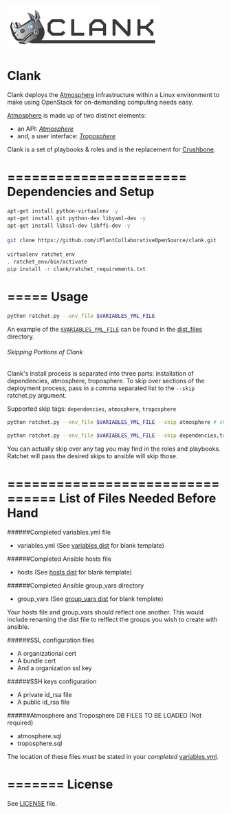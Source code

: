 # ![clanklogo](media/logoClank-01.png)

# Clank

Clank deploys the [Atmosphere](http://www.iplantcollaborative.org/ci/atmosphere) infrastructure within a Linux environment to make using OpenStack for on-demanding computing needs easy.

[Atmosphere](http://www.iplantcollaborative.org/ci/atmosphere) is made up of two distinct elements:
- an API: [_Atmosphere_](https://github.com/iPlantCollaborativeOpenSource/atmosphere)
- and, a user interface: [_Troposphere_](https://github.com/iPlantCollaborativeOpenSource/troposphere)

Clank is a set of playbooks & roles and is the replacement for [Crushbone](https://github.com/iPlantCollaborativeOpenSource/crushbone).

======================
Dependencies and Setup
======================

```bash
apt-get install python-virtualenv -y
apt-get install git python-dev libyaml-dev -y
apt-get install libssl-dev libffi-dev -y

git clone https://github.com/iPlantCollaborativeOpenSource/clank.git

virtualenv ratchet_env
. ratchet_env/bin/activate
pip install -r clank/ratchet_requirements.txt
```

=====
Usage
=====

```bash
python ratchet.py --env_file $VARIABLES_YML_FILE
```

An example of the [`$VARIABLES_YML_FILE`](dist_files/variables.yml.dist) can be found in the [dist_files](dist_files) directory.

###### Skipping Portions of Clank

Clank's install process is separated into three parts: installation of dependencies, atmosphere, troposphere.
To skip over sections of the deployment process, pass in a comma separated list to the `--skip` ratchet.py argument.

Supported skip tags: `dependencies`, `atmosphere`, `troposphere`

```bash
python ratchet.py --env_file $VARIABLES_YML_FILE --skip atmosphere # skips over the installation of atmosphere
```

```bash
python ratchet.py --env_file $VARIABLES_YML_FILE --skip dependencies,troposphere # skips over the installation of dependencies and troposphere
```

You can actually skip over any tag you may find in the roles and playbooks. Ratchet will pass the desired skips to ansible will skip those.

================================
List of Files Needed Before Hand
================================

######Completed variables.yml file

* variables.yml (See [variables dist](dist_files/variables.yml.dist) for blank template)

######Completed Ansible hosts file

* hosts (See [hosts dist](dist_files/hosts.dist) for blank template)

######Completed Ansible group_vars directory

* group_vars (See [group_vars dist](dist_files/group_vars) for blank template)

Your hosts file and group_vars should reflect one another. This would include renaming the dist file to relflect the groups you wish to create with ansible.

######SSL configuration files

* A organizational cert
* A bundle cert
* And a organization ssl key

######SSH keys configuration

* A private id_rsa file
* A public id_rsa file

######Atmosphere and Troposphere DB FILES TO BE LOADED (Not required)
* atmosphere.sql
* troposphere.sql

The location of these files *must* be stated in your _completed_ [variables.yml](https://github.com/iPlantCollaborativeOpenSource/clank/blob/master/dist_files/variables.yml.dist#L52-L63).

=======
License
=======
See [LICENSE](LICENSE) file.
